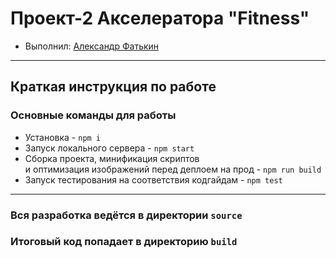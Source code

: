 # Проект-2 Акселератора "Fitness"

- Выполнил: [Александр Фатькин](https://htmlacademy.ru/profile/id441407)
---

## Краткая инструкция по работе

### Основные команды для работы
- Установка - `npm i`
- Запуск локального сервера - `npm start`
- Сборка проекта, минификация скриптов <br>
и оптимизация изображений перед деплоем на прод - `npm run build`
- Запуск тестирования на соответствия кодгайдам - `npm test`

---

### Вся разработка ведётся в директории `source`
### Итоговый код попадает в директорию `build`
